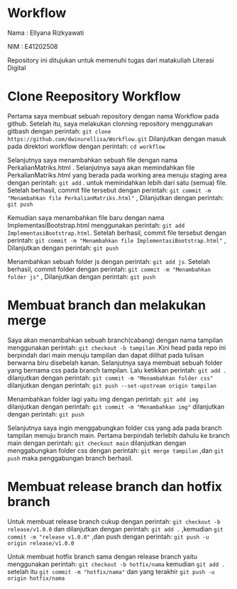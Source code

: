 # Workflow
Nama :  Ellyana Rizkyawati

NIM  : E41202508

Repository ini ditujukan untuk memenuhi tugas dari matakuliah Literasi Digital

# Clone Reepository Workflow
Pertama saya membuat sebuah repository dengan nama Workflow pada github. Setelah itu, saya melakukan clonning repository menggunakan gitbash dengan perintah: ```git clone https://github.com/dwinurellisa/Workflow.git``` Dilanjutkan dengan masuk pada direktori workflow dengan perintah: ```cd workflow```

Selanjutnya saya menambahkan sebuah file dengan nama PerkalianMatriks.html . Selanjutnya saya akan memindahkan file PerkalianMatriks.html yang berada pada working area menuju staging area dengan perintah: ```git add``` . untuk memindahkan lebih dari satu (semua) file. Setelah berhasil, commit file tersebut dengan perintah: ```git commit -m "Menambahkan file PerkalianMatriks.html"``` , Dilanjutkan dengan perintah: ```git push```

Kemudian saya menambahkan file baru dengan nama ImplementasiBootstrap.html menggunakan perintah: ```git add ImplementasiBootstrap.html```. Setelah berhasil, commit file tersebut dengan perintah: ```git commit -m "Menambahkan file ImplementasiBootstrap.html"``` , Dilanjutkan dengan perintah: ```git push```

Menambahkan sebuah folder js dengan perintah: ```git add js```. Setelah berhasil, commit folder dengan perintah: ```git commit -m "Menambahkan folder js"``` , Dilanjutkan dengan perintah: ```git push```

# Membuat branch dan melakukan merge
Saya akan menambahkan sebuah branch(cabang) dengan nama tampilan menggunakan perintah: ```git checkout -b tampilan``` .Kini head pada repo ini berpindah dari main menuju tampilan dan dapat dilihat pada tulisan berwarna biru disebelah kanan. Selanjutnya saya membuat sebuah folder yang bernama css pada branch tampilan. Lalu ketikkan perintah: ```git add .``` dilanjutkan dengan perintah: ```git commit -m "Menambahkan folder css"``` dilanjutkan dengan perintah: ```git push --set-upstream origin tampilan```

Menambahkan folder lagi yaitu img dengan perintah: ```git add img``` dilanjutkan dengan perintah: ```git commit -m "Menambahkan img"``` dilanjutkan dengan perintah: ```git push```

Selanjutnya saya ingin menggabungkan folder css yang ada pada branch tampilan menuju branch main. Pertama berpindah terlebih dahulu ke branch main dengan perintah: ```git checkout main``` dilanjutkan dengan menggabungkan folder css dengan perintah: ```git merge tampilan``` ,dan ```git push``` maka penggabungan branch berhasil.

# Membuat release branch dan hotfix branch
Untuk membuat release branch cukup dengan perintah: ```git checkout -b release/v1.0.0``` dan dilanjutkan dengan perintah: ```git add .``` ,kemudian ```git commit -m "release v1.0.0"``` ,dan push dengan perintah: ```git push -u origin release/v1.0.0``` 

Untuk membuat hotfix branch sama dengan release branch yaitu menggunakan perintah: ```git checkout -b hotfix/nama``` kemudian ```git add .```  setelah itu ```git commit -m "hotfix/nama"``` dan yang terakhir ```git push -u origin hotfix/nama```

